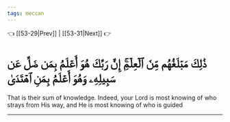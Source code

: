 ```yaml
---
tags: meccan
---
```


👈 [[53-29|Prev]] | [[53-31|Next]] 👉

# ذَٰلِكَ مَبۡلَغُهُم مِّنَ ٱلۡعِلۡمِۚ إِنَّ رَبَّكَ هُوَ أَعۡلَمُ بِمَن ضَلَّ عَن سَبِيلِهِۦ وَهُوَ أَعۡلَمُ بِمَنِ ٱهۡتَدَىٰ

That is their sum of knowledge. Indeed, your Lord is most knowing of who strays from His way, and He is most knowing of who is guided

---

